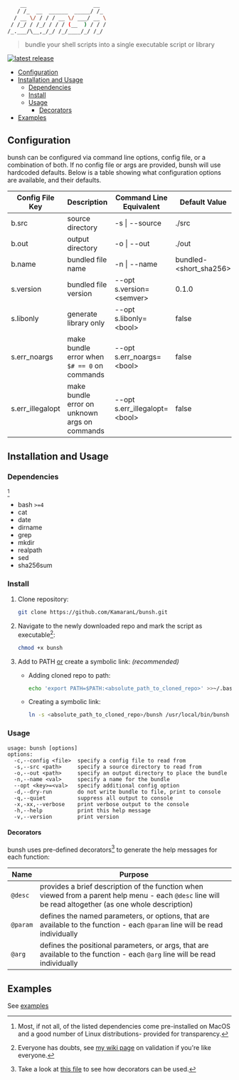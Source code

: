 ```bash
    __                     __
   / /_  __  ______  _____/ /_
  / __ \/ / / / __ \/ ___/ __ \
 / /_/ / /_/ / / / (__  ) / / /
/_.___/\__,_/_/ /_/____/_/ /_/

```

> bundle your shell scripts into a single executable script or library

[![latest release](https://badgen.net/github/release/KamaranL/bunsh?icon=github&cache=3600)](https://github.com/KamaranL/bunsh/releases/latest)

- [Configuration](#configuration)
- [Installation and Usage](#installation-and-usage)
  - [Dependencies](#dependencies)
  - [Install](#install)
  - [Usage](#usage)
    - [Decorators](#decorators)
- [Examples](#examples)

## Configuration

bunsh can be configured via command line options, config file, or a combination of both. If no config file or args are provided, bunsh will use hardcoded defaults. Below is a table showing what configuration options are available, and their defaults.

| Config File Key  | Description                                   | Command Line Equivalent        | Default Value           |
| ---------------- | --------------------------------------------- | ------------------------------ | ----------------------- |
| b.src            | source directory                              | -s \| --source                 | ./src                   |
| b.out            | output directory                              | -o \| --out                    | ./out                   |
| b.name           | bundled file name                             | -n \| --name                   | bundled-\<short_sha256> |
| s.version        | bundled file version                          | --opt s.version=\<semver>      | 0.1.0                   |
| s.libonly        | generate library only                         | --opt s.libonly=\<bool>        | false                   |
| s.err_noargs     | make bundle error when `$# == 0` on commands  | --opt s.err_noargs=\<bool>     | false                   |
| s.err_illegalopt | make bundle error on unknown args on commands | --opt s.err_illegalopt=\<bool> | false                   |

## Installation and Usage

### Dependencies

[^1]

- bash `>=4`
- cat
- date
- dirname
- grep
- mkdir
- realpath
- sed
- sha256sum

### Install

1. Clone repository:

   ```bash
   git clone https://github.com/KamaranL/bunsh.git
   ```

1. Navigate to the newly downloaded repo and mark the script as executable[^2]:

   ```bash
   chmod +x bunsh
   ```

1. Add to PATH <u>or</u> create a symbolic link: *(recommended)*

   - Adding cloned repo to path:

     ```bash
     echo 'export PATH=$PATH:<absolute_path_to_cloned_repo>' >>~/.bash_profile
     ```

   - Creating a symbolic link:

     ```bash
     ln -s <absolute_path_to_cloned_repo>/bunsh /usr/local/bin/bunsh
     ```

### Usage

```text
usage: bunsh [options]
options:
  -c,--config <file>  specify a config file to read from
  -s,--src <path>     specify a source directory to read from
  -o,--out <path>     specify an output directory to place the bundle
  -n,--name <val>     specify a name for the bundle
  --opt <key>=<val>   specify additional config option
  -d,--dry-run        do not write bundle to file, print to console
  -q,--quiet          suppress all output to console
  -x,-xx,--verbose    print verbose output to the console
  -h,--help           print this help message
  -v,--version        print version
```

#### Decorators

bunsh uses pre-defined decorators[^3] to generate the help messages for each function:

| Name     | Purpose                                                                                                                                                 |
| -------- | ------------------------------------------------------------------------------------------------------------------------------------------------------- |
| `@desc`  | provides a brief description of the function when viewed from a parent help menu - each `@desc` line will be read altogether (as one whole description) |
| `@param` | defines the named parameters, or options, that are available to the function - each `@param` line will be read individually                             |
| `@arg`   | defines the positional parameters, or args, that are available to the function - each `@arg` line will be read individually                             |

## Examples

See [examples](/examples/README.md#examples)

[^1]: Most, if not all, of the listed dependencies come pre-installed on MacOS and a good number of Linux distributions- provided for transparency.

[^2]: Everyone has doubts, see [my wiki page](https://github.com/KamaranL/KamaranL/wiki#validation) on validation if you're like everyone.

[^3]: Take a look at [this file](https://github.com/KamaranL/bunsh/blob/main/examples/src/public/greet) to see how decorators can be used.
